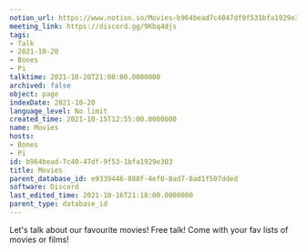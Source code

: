 ```yaml
---
notion_url: https://www.notion.so/Movies-b964bead7c4047df9f531bfa1929e303
meeting_link: https://discord.gg/9Kbq4djs
tags:
- Talk
- 2021-10-20
- Bones
- Pi
talktime: 2021-10-20T21:00:00.0000000
archived: false
object: page
indexDate: 2021-10-20
language_level: No limit
created_time: 2021-10-15T12:55:00.0000000
name: Movies
hosts:
- Bones
- Pi
id: b964bead-7c40-47df-9f53-1bfa1929e303
title: Movies
parent_database_id: e9339446-880f-4ef0-8ad7-8ad1f507dded
software: Discord
last_edited_time: 2021-10-16T21:18:00.0000000
parent_type: database_id
---
```


Let's talk about our favourite movies!
Free talk! Come with your fav lists of movies or films!


